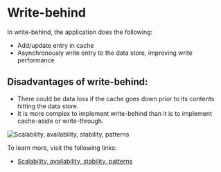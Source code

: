 # Write-behind

In write-behind, the application does the following:

- Add/update entry in cache
- Asynchronously write entry to the data store, improving write performance

## Disadvantages of write-behind:

- There could be data loss if the cache goes down prior to its contents hitting the data store.
- It is more complex to implement write-behind than it is to implement cache-aside or write-through.

![Scalability, availability, stability, patterns](https://i.imgur.com/XDsb7RS.png)

To learn more, visit the following links:

- [Scalability, availability, stability, patterns](http://www.slideshare.net/jboner/scalability-availability-stability-patterns/)
